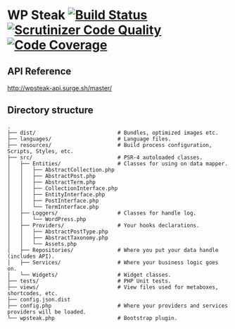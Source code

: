 # WP Steak [![Build Status](https://scrutinizer-ci.com/g/Apiki/wpsteak-plugin/badges/build.png?b=develop)](https://scrutinizer-ci.com/g/Apiki/wpsteak-plugin/build-status/develop) [![Scrutinizer Code Quality](https://scrutinizer-ci.com/g/Apiki/wpsteak-plugin/badges/quality-score.png?b=develop)](https://scrutinizer-ci.com/g/Apiki/wpsteak-plugin/?branch=develop) [![Code Coverage](https://scrutinizer-ci.com/g/Apiki/wpsteak-plugin/badges/coverage.png?b=develop)](https://scrutinizer-ci.com/g/Apiki/wpsteak-plugin/?branch=develop)
## API Reference
http://wpsteak-api.surge.sh/master/
## Directory structure
```
.
├── dist/                          # Bundles, optimized images etc.
├── languages/                     # Language files.
├── resources/                     # Build process configuration, Scripts, Styles, etc.
├── src/                           # PSR-4 autoloaded classes.
│   ├── Entities/                  # Classes for using on data mapper.
│   │   ├── AbstractCollection.php
│   │   ├── AbstractPost.php
│   │   ├── AbstractTerm.php
│   │   ├── CollectionInterface.php
│   │   ├── EntityInterface.php
│   │   ├── PostInterface.php
│   │   └── TermInterface.php
│   ├── Loggers/                   # Classes for handle log.
│   │   └── WordPress.php
│   ├── Providers/                 # Your hooks declarations.
│   │   ├── AbstractPostType.php
│   │   ├── AbstractTaxonomy.php
│   │   └── Assets.php
│   ├── Repositories/              # Where you put your data handle (includes API).
│   ├── Services/                  # Where your business logic goes on.
│   └── Widgets/                   # Widget classes.
├── tests/                         # PHP Unit tests.
├── views/                         # View files used for metaboxes, shortcodes, etc.
├── config.json.dist
├── config.php                     # Where your providers and services providers will be loaded.
└── wpsteak.php                    # Bootstrap plugin.
```